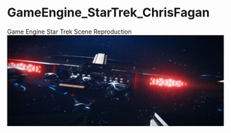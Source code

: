 # GameEngine_StarTrek_ChrisFagan
Game Engine Star Trek Scene Reproduction
![Scene1](https://github.com/cfagan93/GameEngine_StarTrek_ChrisFagan/blob/master/StarTrekStoryBoard/Scene_1.JPG)